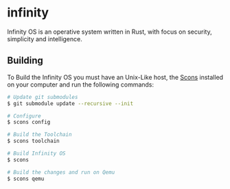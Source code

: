 # infinity

Infinity OS is an operative system written in Rust, with focus on security, simplicity and intelligence.

## Building

To Build the Infinity OS you must have an Unix-Like host, the [Scons](http://scons.org) installed on your computer and run the following commands:

```bash
# Update git submodules
$ git submodule update --recursive --init

# Configure
$ scons config

# Build the Toolchain
$ scons toolchain

# Build Infinity OS
$ scons

# Build the changes and run on Qemu
$ scons qemu
```
